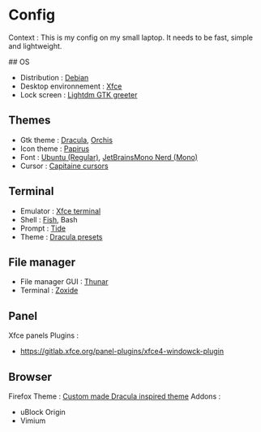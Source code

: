 ﻿# Config

Context : This is my config on my small laptop. It needs to be fast, simple and lightweight.

## OS
- Distribution : [Debian](https://www.debian.org/)
- Desktop environnement : [Xfce](https://www.xfce.org/)
- Lock screen : [Lightdm GTK greeter](https://github.com/Xubuntu/lightdm-gtk-greeter)

## Themes
- Gtk theme : [Dracula](https://github.com/dracula/gtk), [Orchis](https://github.com/vinceliuice/Orchis-theme)
- Icon theme : [Papirus](https://github.com/PapirusDevelopmentTeam/papirus-icon-theme)
- Font : [Ubuntu (Regular)](https://github.com/ryanoasis/nerd-fonts/releases/download/v3.2.1/Ubuntu.zip), [JetBrainsMono Nerd (Mono)](https://github.com/ryanoasis/nerd-fonts/releases/download/v3.2.1/JetBrainsMono.zip)
- Cursor : [Capitaine cursors](https://github.com/keeferrourke/capitaine-cursors)

## Terminal
- Emulator : [Xfce terminal](https://gitlab.xfce.org/apps/xfce4-terminal)
- Shell : [Fish](https://fishshell.com/), Bash
- Prompt : [Tide](https://github.com/IlanCosman/tide)
- Theme : [Dracula presets](https://github.com/dracula/xfce4-terminal)

## File manager
- File manager GUI : [Thunar](https://gitlab.xfce.org/xfce/thunar)
- Terminal : [Zoxide](https://github.com/ajeetdsouza/zoxide)

## Panel
Xfce panels
Plugins :
- https://gitlab.xfce.org/panel-plugins/xfce4-windowck-plugin

## Browser
Firefox
Theme : [Custom made Dracula inspired theme](https://addons.mozilla.org/en-US/firefox/addon/dracula-alt-mini/)
Addons :
- uBlock Origin
- Vimium
